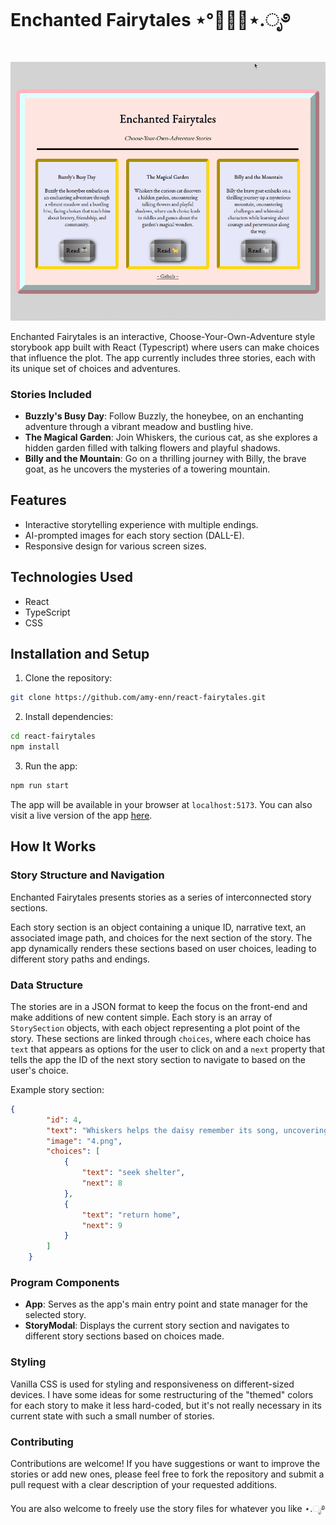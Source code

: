 # Enchanted Fairytales ⋆°🍄🧚‍♂️⋆.ೃ࿔ 

![gif of app in the browser](gifRecording.gif)

Enchanted Fairytales is an interactive, Choose-Your-Own-Adventure style storybook app built with React (Typescript) where users can make choices that influence the plot. The app currently includes three stories, each with its unique set of choices and adventures.

### Stories Included
- **Buzzly's Busy Day**: Follow Buzzly, the honeybee, on an enchanting adventure through a vibrant meadow and bustling hive.
- **The Magical Garden**: Join Whiskers, the curious cat, as she explores a hidden garden filled with talking flowers and playful shadows.
- **Billy and the Mountain**: Go on a thrilling journey with Billy, the brave goat, as he uncovers the mysteries of a towering mountain.

## Features
- Interactive storytelling experience with multiple endings.
- AI-prompted images for each story section (DALL-E).
- Responsive design for various screen sizes.

## Technologies Used
- React
- TypeScript
- CSS

## Installation and Setup
1. Clone the repository:
```BASH
git clone https://github.com/amy-enn/react-fairytales.git
```

2. Install dependencies:
```BASH
cd react-fairytales
npm install
```

3. Run the app:
```BASH
npm run start
```

The app will be available in your browser at `localhost:5173`.  You can also visit a live version of the app [here](react-fairytales.vercel.app).

## How It Works

### Story Structure and Navigation
Enchanted Fairytales presents stories as a series of interconnected story sections.

Each story section is an object containing a unique ID, narrative text, an associated image path, and choices for the next section of the story. The app dynamically renders these sections based on user choices, leading to different story paths and endings.

### Data Structure
The stories are in a JSON format to keep the focus on the front-end and make additions of new content simple. Each story is an array of `StorySection` objects, with each object representing a plot point of the story. These sections are linked through `choices`, where each choice has `text` that appears as options for the user to click on and a `next` property that tells the app the ID of the next story section to navigate to based on the user's choice.

Example story section:
``` JSON
{
        "id": 4,
        "text": "Whiskers helps the daisy remember its song, uncovering a hidden key beneath its petals. Suddenly, a magical storm begins. Should Whiskers seek shelter or make her way back home?",
        "image": "4.png",
        "choices": [
            {
                "text": "seek shelter",
                "next": 8
            },
            {
                "text": "return home",
                "next": 9
            }
        ]
    }
```


### Program Components
- **App**: Serves as the app's main entry point and state manager for the selected story. 
- **StoryModal**: Displays the current story section and navigates to different story sections based on choices made.

### Styling
Vanilla CSS is used for styling and responsiveness on different-sized devices.  I have some ideas for some restructuring of the "themed" colors for each story to make it less hard-coded, but it's not really necessary in its current state with such a small number of stories.


### Contributing
Contributions are welcome! If you have suggestions or want to improve the stories or add new ones, please feel free to fork the repository and submit a pull request with a clear description of your requested additions.

You are also welcome to freely use the story files for whatever you like ⋆.ೃ࿔